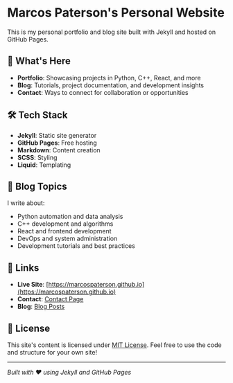 # Marcos Paterson's Personal Website

This is my personal portfolio and blog site built with Jekyll and hosted on GitHub Pages.

## 🚀 What's Here

- **Portfolio**: Showcasing projects in Python, C++, React, and more
- **Blog**: Tutorials, project documentation, and development insights  
- **Contact**: Ways to connect for collaboration or opportunities

## 🛠️ Tech Stack

- **Jekyll**: Static site generator
- **GitHub Pages**: Free hosting
- **Markdown**: Content creation
- **SCSS**: Styling
- **Liquid**: Templating

## 📝 Blog Topics

I write about:
- Python automation and data analysis
- C++ development and algorithms  
- React and frontend development
- DevOps and system administration
- Development tutorials and best practices

## 🔗 Links

- **Live Site**: [https://marcospaterson.github.io](https://marcospaterson.github.io)
- **Contact**: [Contact Page](https://marcospaterson.github.io/contact/)
- **Blog**: [Blog Posts](https://marcospaterson.github.io/blog/)

## 📄 License

This site's content is licensed under [MIT License](LICENSE). Feel free to use the code and structure for your own site!

---

*Built with ❤️ using Jekyll and GitHub Pages*
